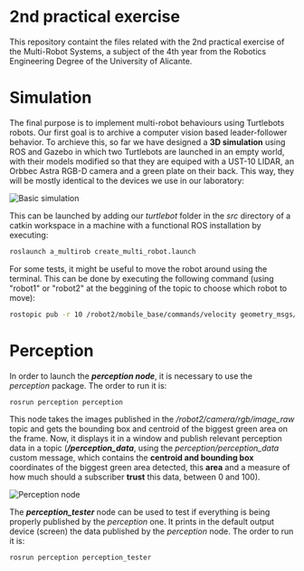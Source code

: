 # 2nd practical exercise
This repository containt the files related with the 2nd practical exercise of the Multi-Robot Systems, a subject of the 4th year from the Robotics Engineering Degree of the University of Alicante.

# Simulation
The final purpose is to implement multi-robot behaviours using Turtlebots robots. Our first goal is to archive a computer vision based leader-follower behavior. To archieve this, so far we have designed a **3D simulation** using ROS and Gazebo in which two Turtlebots are launched in an empty world, with their models modified so that they are equiped with a UST-10 LIDAR, an Orbbec Astra RGB-D camera and a green plate on their back. This way, they will be mostly identical to the devices we use in our laboratory:

![Basic simulation](https://github.com/sistemas-multirobot-grupo-2/practica-2/blob/master/multimedia/plain_simulation.png "Basic simulation")

This can be launched by adding our *turtlebot* folder in the *src* directory of a catkin workspace in a machine with a functional ROS installation by executing:
```bash
roslaunch a_multirob create_multi_robot.launch
```

For some tests, it might be useful to move the robot around using the terminal. This can be done by executing the following command (using "robot1" or "robot2" at the beggining of the topic to choose which robot to move):
```bash
rostopic pub -r 10 /robot2/mobile_base/commands/velocity geometry_msgs/Twist '{linear:  {x: 0.1, y: 0.0, z: 0.0}, angular: {x: 0.0,y: 0.0,z: 0.0}}'
```


# Perception
In order to launch the ***perception node***, it is necessary to use the *perception* package. The order to run it is:
```bash
rosrun perception perception
```
This node takes the images published in the */robot2/camera/rgb/image_raw* topic and gets the bounding box and centroid of the biggest green area on the frame. Now, it displays it in a window and publish relevant perception data in a topic (***/perception_data***, using the *perception/perception_data* custom message, which contains the **centroid and bounding box** coordinates of the biggest green area detected, this **area** and a measure of how much should a subscriber **trust** this data, between 0 and 100).

![Perception node](https://github.com/sistemas-multirobot-grupo-2/practica-2/blob/master/multimedia/perception.png "Perception node")

The ***perception_tester*** node can be used to test if everything is being properly published by the *perception* one. It prints in the default output device (screen) the data published by the *perception* node. The order to run it is:
```bash
rosrun perception perception_tester
```
